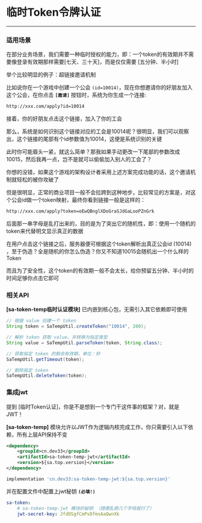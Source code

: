 # 临时Token令牌认证  

---

### 适用场景 

在部分业务场景，我们需要一种临时授权的能力，即：一个token的有效期并不需要像登录有效期那样需要[七天、三十天]，而是仅仅需要 [五分钟、半小时]

举个比较明显的例子：超链接邀请机制 

比如说你在一个游戏中创建一个公会 `(id=10014)`，现在你想邀请你的好朋友加入这个公会，在你点击 **`[邀请]`** 按钮时，系统为你生成一个连接: 

``` xml
http://xxx.com/apply?id=10014
```

接着，你的好朋友点击这个链接，加入了你的工会

那么，系统是如何识别这个链接对应的工会是10014呢？很明显，我们可以观察出，这个链接的尾部有个id参数值为10014，这便是系统识别的关键

此时你可能眉头一紧，就这么简单？那我如果手动更改一下尾部的参数改成10015，然后我再一点，岂不是就可以偷偷加入别人的工会了？

你想的没错，如果这个游戏的架构设计者采用上述方案完成功能的话，这个邀请机制就轻松的被你攻破了

但是很明显，正常的商业项目一般不会拉跨到这种地步，比较常见的方案是，对这个公会id做一个token映射，最终你看到链接一般是这样的：

``` xml
http://xxx.com/apply?token=oEwQBnglXDoGraSJdGaLooPZnGrk
```

后面那一串字母是乱打出来的，目的是为了突出它的随机性，即：使用一个随机的token来代替明文显示真正的数据

在用户点击这个链接之后，服务器便可根据这个token解析出真正公会id (10014) ，至于伪造？全是随机的你怎么伪造？你又不知道10015会随机出一个什么样的Token 

而且为了安全性，这个token的有效期一般不会太长，给你预留五分钟、半小时的时间足够你点击它即可


### 相关API 

**[sa-token-temp临时认证模块]** 已内嵌到核心包，无需引入其它依赖即可使用

``` java
// 根据 value 创建一个 token 
String token = SaTempUtil.createToken("10014", 200);

// 解析 token 获取 value，并转换为指定类型 
String value = SaTempUtil.parseToken(token, String.class);

// 获取指定 token 的剩余有效期，单位：秒 
SaTempUtil.getTimeout(token);

// 删除指定 token
SaTempUtil.deleteToken(token);
```


### 集成jwt
提到 [临时Token认证]，你是不是想到一个专门干这件事的框架？对，就是JWT！

**[sa-token-temp]** 模块允许以JWT作为逻辑内核完成工作，你只需要引入以下依赖，所有上层API保持不变

<!---------------------------- tabs:start ------------------------------>
<!-------- tab:Maven 方式 -------->
``` xml
<dependency>
	<groupId>cn.dev33</groupId>
	<artifactId>sa-token-temp-jwt</artifactId>
	<version>${sa.top.version}</version>
</dependency>
```
<!-------- tab:Gradle 方式 -------->
``` gradle
implementation 'cn.dev33:sa-token-temp-jwt:${sa.top.version}'
```
<!---------------------------- tabs:end ------------------------------>


并在配置文件中配置上jwt秘钥 **`(必填!)`**
``` yml
sa-token: 
	# sa-token-temp-jwt 模块的秘钥 （随便乱摁几个字母就行了） 
	jwt-secret-key: JfdDSgfCmPsDfmsAaQwnXk
```
